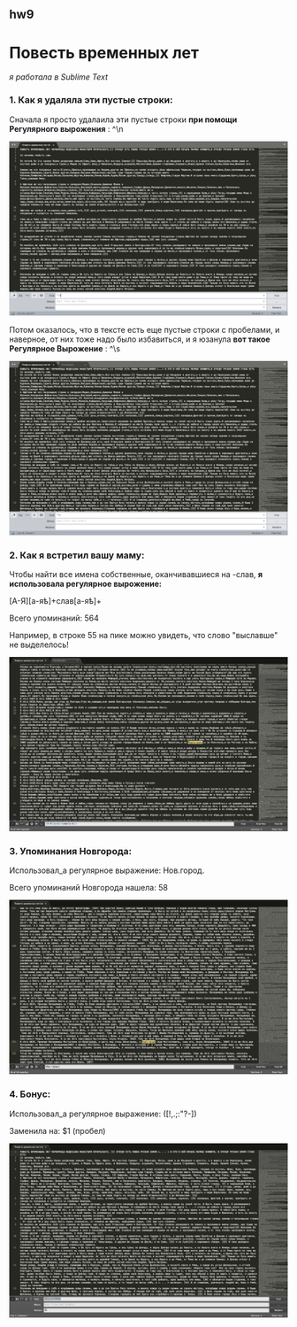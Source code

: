 ## hw9
# Повесть временных лет

*я работала в Sublime Text*

### 1. Как я удаляла эти пустые строки:
Сначала я просто удалаила эти пустые строки **при помощи Регулярного вырожения** : ^\n

![task1](https://github.com/m1riada/hw9/blob/master/1.1.png)

Потом оказалось, что в тексте есть еще пустые строки с пробелами, и наверное, от них тоже надо было избавиться, и я юзанула **вот такое Регулярное Вырожение** : ^\s

![task1](https://github.com/m1riada/hw9/blob/master/1.2.png)

### 2. Как я встретил вашу маму:

Чтобы найти все имена собственные, оканчивавшиеся на -слав, **я использовала регулярное вырожение:** 

[А-Я][а-яѣ]+слав[а-яѣ]+

Всего упоминаний: 564

Например, в строке 55 на пике можно увидеть, что слово "выславше" не выделелось!

![task2](https://github.com/m1riada/hw9/blob/master/2.png)

### 3. Упоминания Новгорода:

Использовал_а регулярное выражение: Нов.город.

Всего упоминаний Новгорода нашела: 58

![task3](https://github.com/m1riada/hw9/blob/master/3.png)

### 4. Бонус:

Использовал_а регулярное выражение: ([!,.;:"?-])
 
Заменила на: $1 (пробел)

![task4](https://github.com/m1riada/hw9/blob/master/%D0%B1%D0%BE%D0%BD%D1%83%D1%81.png)

